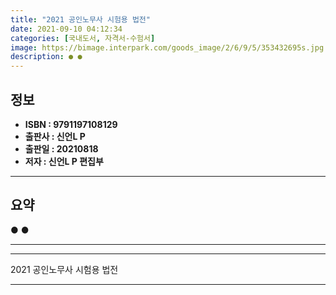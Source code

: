 ```yaml
---
title: "2021 공인노무사 시험용 법전"
date: 2021-09-10 04:12:34
categories: [국내도서, 자격서-수험서]
image: https://bimage.interpark.com/goods_image/2/6/9/5/353432695s.jpg
description: ● ●
---
```


## **정보**

- **ISBN : 9791197108129**
- **출판사 : 신언L P**
- **출판일 : 20210818**
- **저자 : 신언L P 편집부**

------



## **요약**

●  ●  

------



------


2021 공인노무사 시험용 법전 

------


